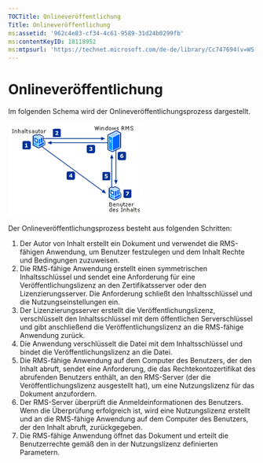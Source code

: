 ```yaml
---
TOCTitle: Onlineveröffentlichung
Title: Onlineveröffentlichung
ms:assetid: '962c4e83-cf34-4c61-9589-31d24b0299fb'
ms:contentKeyID: 18118952
ms:mtpsurl: 'https://technet.microsoft.com/de-de/library/Cc747694(v=WS.10)'
---
```


Onlineveröffentlichung
======================

Im folgenden Schema wird der Onlineveröffentlichungsprozess dargestellt.

![](images/Cc747694.897e47b6-fffe-4b11-bc9f-be58539b9f19(WS.10).gif)

Der Onlineveröffentlichungsprozess besteht aus folgenden Schritten:

1.  Der Autor von Inhalt erstellt ein Dokument und verwendet die RMS-fähigen Anwendung, um Benutzer festzulegen und dem Inhalt Rechte und Bedingungen zuzuweisen.
2.  Die RMS-fähige Anwendung erstellt einen symmetrischen Inhaltsschlüssel und sendet eine Anforderung für eine Veröffentlichungslizenz an den Zertifikatsserver oder den Lizenzierungsserver. Die Anforderung schließt den Inhaltsschlüssel und die Nutzungseinstellungen ein.
3.  Der Lizenzierungsserver erstellt die Veröffentlichungslizenz, verschlüsselt den Inhaltsschlüssel mit dem öffentlichen Serverschlüssel und gibt anschließend die Veröffentlichungslizenz an die RMS-fähige Anwendung zurück.
4.  Die Anwendung verschlüsselt die Datei mit dem Inhaltsschlüssel und bindet die Veröffentlichungslizenz an die Datei.
5.  Die RMS-fähige Anwendung auf dem Computer des Benutzers, der den Inhalt abruft, sendet eine Anforderung, die das Rechtekontozertifikat des abrufenden Benutzers enthält, an den RMS-Server (der die Veröffentlichungslizenz ausgestellt hat), um eine Nutzungslizenz für das Dokument anzufordern.
6.  Der RMS-Server überprüft die Anmeldeinformationen des Benutzers. Wenn die Überprüfung erfolgreich ist, wird eine Nutzungslizenz erstellt und an die RMS-fähige Anwendung auf dem Computer des Benutzers, der den Inhalt abruft, zurückgegeben.
7.  Die RMS-fähige Anwendung öffnet das Dokument und erteilt die Benutzerrechte gemäß den in der Nutzungslizenz definierten Parametern.
